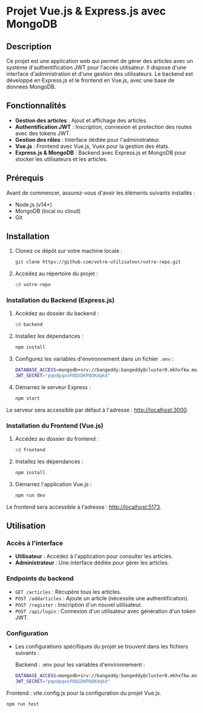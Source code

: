 # Projet Vue.js & Express.js avec MongoDB

## Description

Ce projet est une application web qui permet de gérer des articles avec un système d'authentification JWT pour l'accès utilisateur. Il dispose d'une interface d'administration et d'une gestion des utilisateurs. Le backend est développé en Express.js et le frontend en Vue.js, avec une base de données MongoDB.

## Fonctionnalités

- **Gestion des articles** : Ajout et affichage des articles.
- **Authentification JWT** : Inscription, connexion et protection des routes avec des tokens JWT.
- **Gestion des rôles** : Interface dédiée pour l'administrateur.
- **Vue.js** : Frontend avec Vue.js, Vuex pour la gestion des états.
- **Express.js & MongoDB** : Backend avec Express.js et MongoDB pour stocker les utilisateurs et les articles.

## Prérequis

Avant de commencer, assurez-vous d'avoir les éléments suivants installés :

- Node.js (v14+)
- MongoDB (local ou cloud)
- Git

## Installation

1. Clonez ce dépôt sur votre machine locale :

    ```bash
    git clone https://github.com/votre-utilisateur/votre-repo.git
    ```

2. Accédez au répertoire du projet :

    ```bash
    cd votre-repo
    ```

### Installation du Backend (Express.js)

1. Accédez au dossier du backend :

    ```bash
    cd backend
    ```

2. Installez les dépendances :

    ```bash
    npm install
    ```

3. Configurez les variables d'environnement dans un fichier `.env` :

    ```bash
    DATABASE_ACCESS=mongodb+srv://bangeddy:bangeddy@cluster0.mkhxfkw.mongodb.net/articlevue?retryWrites=true&w=majority
    JWT_SECRET="pqodpqosPOQSDKPQOKdqkd"
    ```

4. Démarrez le serveur Express :

    ```bash
    npm start
    ```

Le serveur sera accessible par défaut à l'adresse : [http://localhost:3000](http://localhost:3000).

### Installation du Frontend (Vue.js)

1. Accédez au dossier du frontend :

    ```bash
    cd frontend
    ```

2. Installez les dépendances :

    ```bash
    npm install
    ```

3. Démarrez l'application Vue.js :

    ```bash
    npm run dev
    ```

Le frontend sera accessible à l'adresse : [http://localhost:5173](http://localhost:5173).

## Utilisation

### Accès à l'interface

- **Utilisateur** : Accédez à l'application pour consulter les articles.
- **Administrateur** : Une interface dédiée pour gérer les articles.

### Endpoints du backend

- `GET /articles` : Récupère tous les articles.
- `POST /addarticles` : Ajoute un article (nécessite une authentification).
- `POST /register` : Inscription d'un nouvel utilisateur.
- `POST /api/login` : Connexion d'un utilisateur avec génération d'un token JWT.

### Configuration

 - Les configurations spécifiques du projet se trouvent dans les fichiers suivants :

    Backend : .env pour les variables d'environnement :

    ```bash
    DATABASE_ACCESS=mongodb+srv://bangeddy:bangeddy@cluster0.mkhxfkw.mongodb.net/articlevue?retryWrites=true&w=majority
    JWT_SECRET="pqodpqosPOQSDKPQOKdqkd"
    ```
    
Frontend : vite.config.js pour la configuration du projet Vue.js.

```bash
npm run test
